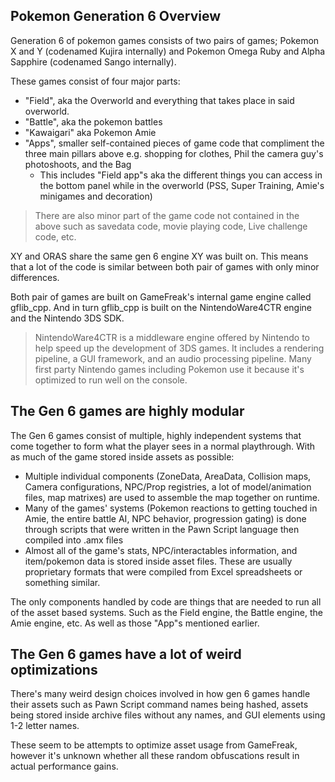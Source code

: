 ## Pokemon Generation 6 Overview

Generation 6 of pokemon games consists of two pairs of games; Pokemon X and Y (codenamed Kujira internally) and Pokemon Omega Ruby and Alpha Sapphire (codenamed Sango internally).

These games consist of four major parts:

- "Field", aka the Overworld and everything that takes place in said overworld.
- "Battle", aka the pokemon battles
- "Kawaigari" aka Pokemon Amie
- "Apps", smaller self-contained pieces of game code that compliment the three main pillars above e.g. shopping for clothes, Phil the camera guy's photoshoots, and the Bag
  - This includes "Field app"s aka the different things you can access in the bottom panel while in the overworld (PSS, Super Training, Amie's minigames and decoration)

> There are also minor part of the game code not contained in the above such as savedata code, movie playing code, Live challenge code, etc.

XY and ORAS share the same gen 6 engine XY was built on. This means that a lot of the code is similar between both pair of games with only minor differences.

Both pair of games are built on GameFreak's internal game engine called gflib_cpp. And in turn gflib_cpp is built on the NintendoWare4CTR engine and the Nintendo 3DS SDK.

> NintendoWare4CTR is a middleware engine offered by Nintendo to help speed up the development of 3DS games. It includes a rendering pipeline, a GUI framework, and an audio processing pipeline. Many first party Nintendo games including Pokemon use it because it's optimized to run well on the console.

## The Gen 6 games are highly modular

The Gen 6 games consist of multiple, highly independent systems that come together to form what the player sees in a normal playthrough. With as much of the game stored inside assets as possible:

- Multiple individual components (ZoneData, AreaData, Collision maps, Camera configurations, NPC/Prop registries, a lot of model/animation files, map matrixes) are used to assemble the map together on runtime.
- Many of the games' systems (Pokemon reactions to getting touched in Amie, the entire battle AI, NPC behavior, progression gating) is done through scripts that were written in the Pawn Script language then compiled into .amx files
- Almost all of the game's stats, NPC/interactables information, and item/pokemon data is stored inside asset files. These are usually proprietary formats that were compiled from Excel spreadsheets or something similar.

The only components handled by code are things that are needed to run all of the asset based systems. Such as the Field engine, the Battle engine, the Amie engine, etc. As well as those "App"s mentioned earlier.

## The Gen 6 games have a lot of weird optimizations

There's many weird design choices involved in how gen 6 games handle their assets such as Pawn Script command names being hashed, assets being stored inside archive files without any names, and GUI elements using 1-2 letter names.

 These seem to be attempts to optimize asset usage from GameFreak, however it's unknown whether all these random obfuscations result in actual performance gains.
